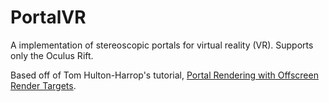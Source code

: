 # PortalVR
A implementation of stereoscopic portals for virtual reality (VR). Supports only the Oculus Rift.

Based off of Tom Hulton-Harrop's tutorial, [Portal Rendering with Offscreen Render Targets](http://tomhulton.blogspot.com/2015/08/portal-rendering-with-offscreen-render.html).
